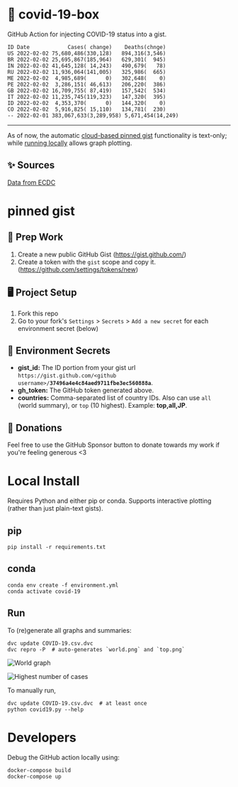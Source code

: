 # 🏥 covid-19-box

GitHub Action for injecting COVID-19 status into a gist.

```
ID Date            Cases( change)    Deaths(chnge)
US 2022-02-02 75,680,486(330,128)   894,316(3,546)
BR 2022-02-02 25,695,867(185,964)   629,301(  945)
IN 2022-02-02 41,645,128( 14,243)   490,679(   78)
RU 2022-02-02 11,936,064(141,005)   325,986(  665)
ME 2022-02-02  4,985,689(      0)   302,648(    0)
PE 2022-02-02  3,286,151( 46,613)   206,220(  386)
GB 2022-02-02 16,709,755( 87,419)   157,542(  534)
IT 2022-02-02 11,235,745(119,323)   147,320(  395)
ID 2022-02-02  4,353,370(      0)   144,320(    0)
CO 2022-02-02  5,916,825( 15,110)   134,781(  230)
-- 2022-02-01 383,067,633(3,289,958) 5,671,454(14,249)
```

---

As of now, the automatic [cloud-based pinned gist](#pinned-gist) functionality is text-only;
while [running locally](#local-install) allows graph plotting.

## ✨ Sources

[Data from ECDC](https://www.ecdc.europa.eu/en/publications-data/download-todays-data-geographic-distribution-covid-19-cases-worldwide)

# pinned gist

## 🎒 Prep Work
1. Create a new public GitHub Gist (https://gist.github.com/)
1. Create a token with the `gist` scope and copy it. (https://github.com/settings/tokens/new)

## 🖥 Project Setup
1. Fork this repo
1. Go to your fork's `Settings` > `Secrets` > `Add a new secret` for each environment secret (below)

## 🤫 Environment Secrets
- **gist_id:** The ID portion from your gist url `https://gist.github.com/<github username>/`**`37496a4e4c84aed9711fbe3ec560888a`**.
- **gh_token:** The GitHub token generated above.
- **countries:** Comma-separated list of country IDs. Also can use `all` (world summary), or `top` (10 highest). Example: **top,all,JP**.

## 💸 Donations

Feel free to use the GitHub Sponsor button to donate towards my work if you're feeling generous <3

# Local Install

Requires Python and either pip or conda. Supports interactive plotting (rather than just plain-text gists).

## pip

```
pip install -r requirements.txt
```

## conda

```
conda env create -f environment.yml
conda activate covid-19
```

## Run

To (re)generate all graphs and summaries:

```
dvc update COVID-19.csv.dvc
dvc repro -P  # auto-generates `world.png` and `top.png`
```

![World graph](world.png)

![Highest number of cases](top.png)

To manually run,

```
dvc update COVID-19.csv.dvc  # at least once
python covid19.py --help
```

# Developers

Debug the GitHub action locally using:

```
docker-compose build
docker-compose up
```
